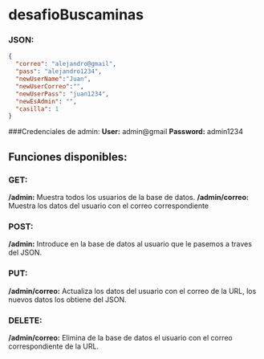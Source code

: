 # desafioBuscaminas




### JSON: 
```json
{
  "correo": "alejandro@gmail",
  "pass": "alejandro1234",
  "newUserName":"Juan",
  "newUserCorreo":"",
  "newUserPass": "juan1234",
  "newEsAdmin": "",
  "casilla": 1
}
```

###Credenciales de admin: 
  **User:** admin@gmail
  **Password:** admin1234


## Funciones disponibles: 

### GET:
  **/admin:** Muestra todos los usuarios de la base de datos.
  **/admin/correo:** Muestra los datos del usuario con el correo correspondiente

### POST: 
  **/admin:** Introduce en la base de datos al usuario que le pasemos a traves del JSON. 

### PUT: 
  **/admin/correo:** Actualiza los datos del usuario con el correo de la URL, los nuevos datos los obtiene del JSON. 

### DELETE: 
  **/admin/correo:** Elimina de la base de datos el usuario con el correo correspondiente de la URL. 
